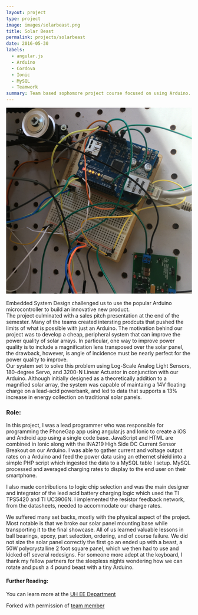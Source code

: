 ```yaml
---
layout: project
type: project
image: images/solarbeast.png
title: Solar Beast
permalink: projects/solarbeast
date: 2016-05-30
labels:
  - angular.js
  - Arduino
  - Cordova
  - Ionic
  - MySQL
  - Teamwork
summary: Team based sophomore project course focused on using Arduino.
---
```

<div class="ui large rounded images">
  <img class="ui image" src="../images/solarbeast.png">
</div>

Embedded System Design challenged us to use the popular Arduino microcontroller to build an innovative new product.  
The project culminated with a sales pitch presentation at the end of the semester.  Many of the teams created intersting
 prodcuts that pushed the limits of what is possible with just an Arduino. 
 The motivation behind our project was to develop a cheap, peripheral system that can improve the power quality of 
 solar arrays.  In particular, one way to improve power quality is to include a magnification lens transposed over the 
 solar panel, the drawback, however, is angle of incidence must be nearly perfect for the power quality to improve.  
 Our system set to solve this problem using Log-Scale Analog Light Sensors, 180-degree Servo, and 3200-N Linear 
 Actuator in conjunction with our Arduino.  Although initially designed as a theoretically addition to a magnified 
 solar array, the system was capable of maintaing a 14V floating charge on a lead-acid powerbank, and led to data that 
 supports a 13% increase in energy collection on traditional solar panels.

### Role:

In this project, I was a lead programmer who was responsible for programming the PhoneGap app using angular.js and Ionic to create a iOS and Android app using a single code base. JavaScript and HTML are combined in Ionic along with the INA219 High Side DC Current Sensor Breakout on our Arduino. I was able to gather current and voltage output rates on a Arduino and feed the power data using an ethernet shield into a simple PHP script which ingested the data to a MySQL table I setup. MySQL processed and averaged charging rates to display to the end user on their smartphone.

I also made contributions to logic chip selection and was the main designer and integrator of the lead acid battery charging logic which used the TI TPS5420 and TI UC3906N. I implemented the resistor feedback network, from the datasheets, needed to accommodate our charge rates.  

We suffered many set backs, mostly with the physical aspect of the project. Most notable is that we broke our solar panel mounting base while transporting it to the final showcase. All of us learned valuable lessons in ball bearings, epoxy, part selection, ordering, and of course failure. We did not size the solar panel correctly the first go an ended up with a beast, a 50W polycrystalline 2 foot square panel, which we then had to use and kicked off several redesigns. For someone more adept at the keyboard, I thank my fellow partners for the sleepless nights wondering how we can rotate and push a 4 pound beast with a tiny Arduino.

#### Further Reading:

You can learn more at the [UH EE Department](http://ee.hawaii.edu)
   
Forked with permission of [team member](https://github.com/icarus0/unjammy.github.io/blob/master/projects/solarbeast.md)